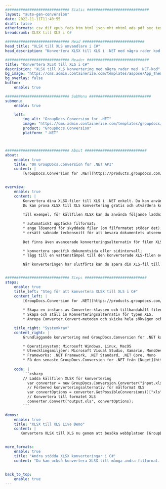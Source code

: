 ```yaml
---
############################# Static ############################
layout: "auto-gen-conversion"
date: 2022-11-11T11:40:55
draft: false
otherformats: csv dif epub fods htm html json mht mhtml ods pdf sxc tex tsv xlam xls xlsb xlsm xlsx xlt xltm xltx xml xps
breadcrumb: XLSX till XLS i C#

############################# Head ############################
head_title: "XLSX till XLS omvandlare i C#"
head_description: "Konvertera XLSX till XLS i .NET med några rader kod. Använd GroupDocs Document Conversion API för att konvertera över 160 filformat."

############################# Header ############################
title: "Konvertera XLSX till XLS i C#"
description: "XLSX till XLS konvertering med några rader med .NET-kod"
bg_image: "https://cms.admin.containerize.com/templates/aspose/App_Themes/V3/images/bg/header1.png"
bg_overlay: false
button:
    enable: true

############################# SubMenu ############################
submenu:
    enable: true

    left:
        img_alt: "GroupDocs.Conversion for .NET"
        image: "https://cms.admin.containerize.com/templates/groupdocs/images/product-logos/90x90-noborder/groupdocs-conversion-net.png"
        product: "GroupDocs.Conversion"
        platform: ".NET"



############################# About ############################
about:
    enable: true
    title: "Om GroupDocs.Conversion for .NET API"
    content: |
        [GroupDocs.Conversion for .NET](https://products.groupdocs.com/conversion/net/) kan användas för att konvertera Microsoft Word, Excel, PowerPoint, PDF, Visio och andra format. GroupDocs.Conversion är ett fristående API som är lämpligt för back-end och interna system där hög prestanda krävs. Det beror inte på någon programvara som Microsoft eller Open Office.
    

overview:
    enable: true
    content: |
        Konvertera dina XLSX-filer till XLS i .NET enkelt. Du kan använda bara ett par C# kodrader i valfri plattform som du vill, som - Windows, Linux, macOS.
        Du kan prova XLSX till XLS konvertering gratis och utvärdera konverteringsresultatens kvalitet. Tillsammans med enkla filkonverteringsscenarier kan du prova mer avancerade alternativ för att ladda källfilen XLSX och för att spara resultatet XLS. 
        
        Till exempel, för källfilen XLSX kan du använda följande laddningsalternativ:

        * automatiskt upptäcka filformat;
        * ange lösenord för skyddade filer (om filformatet stöder det);
        * ersätt saknade teckensnitt för att bevara dokumentets utseende.
        
        Det finns även avancerade konverteringsalternativ för filen XLS:

        * konvertera specifik dokumentsida eller sidintervall;
        * lägg till en vattenstämpel till den konverterade XLS-filen och många fler.

        När konverteringen har slutförts kan du spara din XLS-fil till den lokala filsökvägen eller någon tredje parts lagring som FTP, Amazon S3, Google Drive, Dropbox etc. Observera - för att konvertera XLSX till {{ TO}} det finns inget behov av någon ytterligare programvara installerad - som MS Office, Open Office, Adobe Acrobat Reader etc.


############################# Steps ############################
steps:
    enable: true
    title_left: "Steg för att konvertera XLSX till XLS i C#"
    content_left: |
        [GroupDocs.Conversion for .NET](https://products.groupdocs.com/conversion/net/) gör det enkelt för utvecklare att konvertera en XLSX-fil till XLS med några rader kod.
        
        * Skapa en instans av Converter-klassen och tillhandahåll filen XLSX med den fullständiga sökvägen
        * Skapa och ställ in Konverteringsalternativ för typen XLS.
        * Anropa Converter.Convert-metoden och skicka hela sökvägen och formatet (XLS) som en parameter

    title_right: "Systemkrav"
    content_right: |
        Grundläggande konvertering med GroupDocs.Conversion for .NET kan göras med bara några enkla steg. Våra API:er stöds på alla större plattformar och operativsystem. Innan du kör koden nedan, se till att du har följande förutsättningar installerade på ditt system.

        * Operativsystem: Microsoft Windows, Linux, MacOS
        * Utvecklingsmiljöer: Microsoft Visual Studio, Xamarin, MonoDevelop
        * Frameworks: .NET Framework, .NET Standard, .NET Core, Mono
        * Få den senaste GroupDocs.Conversion for .NET från [Nuget](https://www.nuget.org/packages/groupdocs.conversion)
         
    code: |
        ```csharp    
        // Ladda källfilen XLSX för konvertering
          var converter = new GroupDocs.Conversion.Converter("input.xlsx");
          // Förbered konverteringsalternativ för målformat XLS
          var convertOptions = converter.GetPossibleConversions()["xls"].ConvertOptions;
          // Konvertera till formatet XLS
          converter.Convert("output.xls", convertOptions);
        ```

demos:
    enable: true
    title: "XLSX till XLS Live Demo"
    content: |
       Konvertera XLSX till XLS nu genom att besöka webbplatsen [GroupDocs.Conversion App](https://products.groupdocs.app/conversion/family). Onlinedemo har följande fördelar
          

more_formats:
    enable: true
    title: "Andra stödda XLSX konverteringar i C#"
    content: "Du kan också konvertera XLSX till många andra filformat. Se listan nedan."
       
       
back_to_top:
    enable: true
---
```

